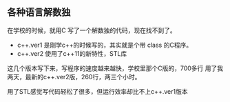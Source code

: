 ## 各种语言解数独

在学校的时候，就用C 写了一个解数独的代码，现在找不到了。


*   c++.ver1 是刚学c++的时候写的，其实就是个带 class 的C程序。
*   c++.ver2 使用了c++11的新特性，STL库

这几个版本写下来，写程序的速度越来越快，学校里那个C版的，700多行
用了我两天，最新的c++.ver2版，260行，两三个小时。

用了STL感觉写代码轻松了很多，但运行效率却比不上c++.ver1版本
